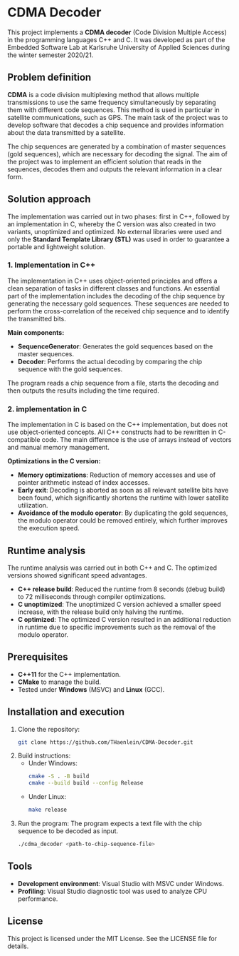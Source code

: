 # CDMA Decoder
This project implements a **CDMA decoder** (Code Division Multiple Access) in the programming languages C\+\+ and C. It was developed as part of the Embedded Software Lab at Karlsruhe University of Applied Sciences during the winter semester 2020/21.

## Problem definition
**CDMA** is a code division multiplexing method that allows multiple transmissions to use the same frequency simultaneously by separating them with different code sequences. This method is used in particular in satellite communications, such as GPS. The main task of the project was to develop software that decodes a chip sequence and provides information about the data transmitted by a satellite.

The chip sequences are generated by a combination of master sequences (gold sequences), which are necessary for decoding the signal. The aim of the project was to implement an efficient solution that reads in the sequences, decodes them and outputs the relevant information in a clear form.

## Solution approach
The implementation was carried out in two phases: first in C\+\+, followed by an implementation in C, whereby the C version was also created in two variants, unoptimized and optimized. No external libraries were used and only the **Standard Template Library (STL)** was used in order to guarantee a portable and lightweight solution.

### 1. Implementation in C\+\+
The implementation in C\+\+ uses object-oriented principles and offers a clean separation of tasks in different classes and functions. An essential part of the implementation includes the decoding of the chip sequence by generating the necessary gold sequences. These sequences are needed to perform the cross-correlation of the received chip sequence and to identify the transmitted bits.

**Main components:**
- **SequenceGenerator**: Generates the gold sequences based on the master sequences.
- **Decoder**: Performs the actual decoding by comparing the chip sequence with the gold sequences.

The program reads a chip sequence from a file, starts the decoding and then outputs the results including the time required.

### 2. implementation in C
The implementation in C is based on the C\+\+ implementation, but does not use object-oriented concepts. All C\+\+ constructs had to be rewritten in C-compatible code. The main difference is the use of arrays instead of vectors and manual memory management.

**Optimizations in the C version:**
- **Memory optimizations**: Reduction of memory accesses and use of pointer arithmetic instead of index accesses.
- **Early exit**: Decoding is aborted as soon as all relevant satellite bits have been found, which significantly shortens the runtime with lower satellite utilization.
- **Avoidance of the modulo operator**: By duplicating the gold sequences, the modulo operator could be removed entirely, which further improves the execution speed.

## Runtime analysis
The runtime analysis was carried out in both C\+\+ and C. The optimized versions showed significant speed advantages.

- **C\+\+ release build**: Reduced the runtime from 8 seconds (debug build) to 72 milliseconds through compiler optimizations.
- **C unoptimized**: The unoptimized C version achieved a smaller speed increase, with the release build only halving the runtime.
- **C optimized**: The optimized C version resulted in an additional reduction in runtime due to specific improvements such as the removal of the modulo operator.

## Prerequisites
- **C\+\+11** for the C\+\+ implementation.
- **CMake** to manage the build.
- Tested under **Windows** (MSVC) and **Linux** (GCC).

## Installation and execution
1. Clone the repository:
   ```bash
   git clone https://github.com/THaenlein/CDMA-Decoder.git
   ```
2. Build instructions:
   - Under Windows:
     ```bash
     cmake -S . -B build
     cmake --build build --config Release
     ```
   - Under Linux:
     ```bash
     make release
     ```
3. Run the program: The program expects a text file with the chip sequence to be decoded as input.
   ```bash
   ./cdma_decoder <path-to-chip-sequence-file>
   ```
## Tools
- **Development environment**: Visual Studio with MSVC under Windows.
- **Profiling**: Visual Studio diagnostic tool was used to analyze CPU performance.

## License
This project is licensed under the MIT License. See the LICENSE file for details.
